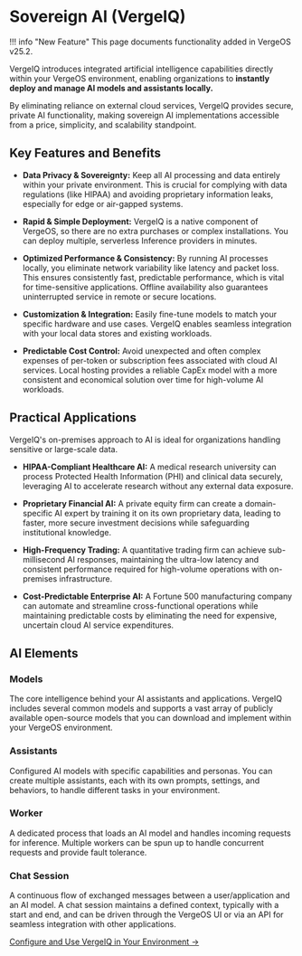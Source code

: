 # Sovereign AI (VergeIQ)

!!! info "New Feature"
    This page documents functionality added in VergeOS v25.2.

VergeIQ introduces integrated artificial intelligence capabilities directly within your VergeOS environment, enabling organizations to **instantly deploy and manage AI models and assistants locally.**   

By eliminating reliance on external cloud services, VergeIQ provides secure, private AI functionality, making sovereign AI implementations accessible from a price, simplicity, and scalability standpoint.

## Key Features and Benefits

* **Data Privacy & Sovereignty:** Keep all AI processing and data entirely within your private environment. This is crucial for complying with data regulations (like HIPAA) and avoiding proprietary information leaks, especially for edge or air-gapped systems.

* **Rapid & Simple Deployment:** VergeIQ is a native component of VergeOS, so there are no extra purchases or complex installations. You can deploy multiple, serverless Inference providers in minutes. 

* **Optimized Performance & Consistency:** By running AI processes locally, you eliminate network variability like latency and packet loss. This ensures consistently fast, predictable performance, which is vital for time-sensitive applications. Offline availability also guarantees uninterrupted service in remote or secure locations.

* **Customization & Integration:** Easily fine-tune models to match your specific hardware and use cases. VergeIQ enables seamless integration with your local data stores and existing workloads.

* **Predictable Cost Control:** Avoid unexpected and often complex expenses of per-token or subscription fees associated with cloud AI services. Local hosting provides a reliable CapEx model with a more consistent and economical solution over time for high-volume AI workloads.

## Practical Applications

VergeIQ's on-premises approach to AI is ideal for organizations handling sensitive or large-scale data.

  * **HIPAA-Compliant Healthcare AI:** A medical research university can process Protected Health Information (PHI) and clinical data securely, leveraging AI to accelerate research without any external data exposure.

  * **Proprietary Financial AI:** A private equity firm can create a domain-specific AI expert by training it on its own proprietary data, leading to faster, more secure investment decisions while safeguarding institutional knowledge.

  * **High-Frequency Trading:** A quantitative trading firm can achieve sub-millisecond AI responses, maintaining the ultra-low latency and consistent performance required for high-volume operations with on-premises infrastructure.

  * **Cost-Predictable Enterprise AI:** A Fortune 500 manufacturing company can automate and streamline cross-functional operations while maintaining predictable costs by eliminating the need for expensive, uncertain cloud AI service expenditures.

## AI Elements

### Models
The core intelligence behind your AI assistants and applications. VergeIQ includes several common models and supports a vast array of publicly available open-source models that you can download and implement within your VergeOS environment.

### Assistants 
Configured AI models with specific capabilities and personas. You can create multiple assistants, each with its own prompts, settings, and behaviors, to handle different tasks in your environment.

### Worker
A dedicated process that loads an AI model and handles incoming requests for inference. Multiple workers can be spun up to handle concurrent requests and provide fault tolerance.

### Chat Session
A continuous flow of exchanged messages between a user/application and an AI model. A chat session maintains a defined context, typically with a start and end, and can be driven through the VergeOS UI or via an API for seamless integration with other applications.

[Configure and Use VergeIQ in Your Environment →](/product-guide/ai/ai-configuration)

